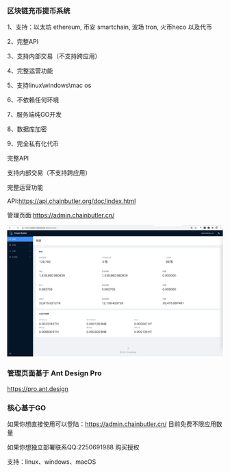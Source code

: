 ###  区块链充币提币系统

1、支持：以太坊 ethereum, 币安 smartchain, 波场 tron, 火币heco 以及代币

2、完整API

3、支持内部交易（不支持跨应用）

4、完整运营功能

5、支持linux\windows\mac os

6、不依赖任何环境

7、服务端纯GO开发

8、数据库加密

9、完全私有化代币

完整API

支持内部交易（不支持跨应用）

完整运营功能

API:https://api.chainbutler.org/doc/index.html

管理页面:https://admin.chainbutler.cn/


![](img/1.png)

### 管理页面基于 Ant Design Pro

https://pro.ant.design


###  核心基于GO

如果你想直接使用可以登陆：https://admin.chainbutler.cn/ 目前免费不限应用数量

如果你想独立部署联系QQ:2250691988 购买授权

支持：linux、windows、macOS
